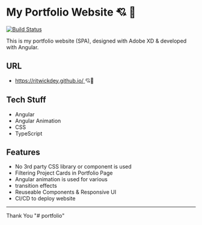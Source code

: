 # My Portfolio Website :cupid: :sparkling_heart:

[![Build Status](https://travis-ci.org/ritwickdey/ritwickdey.github.io.svg?branch=development)](https://travis-ci.org/ritwickdey/ritwickdey.github.io)

This is my portfolio website (SPA), designed with Adobe XD & developed with Angular.

## URL

* [https://ritwickdey.github.io/ ](https://ritwickdey.github.io/) :cupid::sparkling_heart:

## Tech Stuff
- Angular 
- Angular Animation 
- CSS 
- TypeScript

## Features

* No 3rd party CSS library or component is used
* Filtering Project Cards in Portfolio Page
* Angular animation is used for various 
*  transition effects
* Reuseable Components & Responsive UI
* CI/CD to deploy website

----------
Thank You
"# portfolio" 

